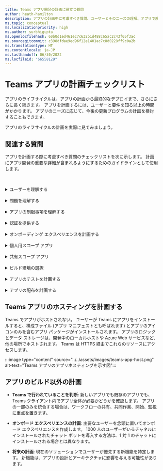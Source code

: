 ```yaml
---
title: Teams アプリ開発の計画に役立つ質問
author: heath-hamilton
description: アプリの計画中に考慮すべき質問、ユーザーとそのニーズの理解、アプリで解決される問題、ユーザー認証、オンボード エクスペリエンス。
ms.topic: conceptual
ms.localizationpriority: high
ms.author: surbhigupta
ms.openlocfilehash: 60b0d1ed461ec7c632b1d488c65ac2c43f05f3ac
ms.sourcegitcommit: c398dfdae9ed96f12e1401ac7c8d0228ff9c0a2b
ms.translationtype: HT
ms.contentlocale: ja-JP
ms.lasthandoff: 06/30/2022
ms.locfileid: "66558129"
---
```

# <a name="teams-app-planning-checklist"></a>Teams アプリの計画チェックリスト

アプリのライフサイクルは、アプリの計画から最終的なデプロイまで、さらにさらに長く続きます。 アプリを計画するには、ユーザーと要件を知る以上の時間がかかります。 アプリのニーズに応じて、今後の更新プログラムの計画を検討することもできます。

アプリのライフサイクルの計画を実際に見てみましょう。

## <a name="relevant-questions"></a>関連する質問

アプリを計画する際に考慮すべき質問のチェックリストを次に示します。 計画にアプリ開発の重要な詳細が含まれるようにするためのガイドラインとして使用します。

<br>
<br>
<details>
<summary>ユーザーを理解する</summary>

| # | 考慮する要因 |
| --- | --- |
| 1 | ユーザーは主にモバイル クライアントの現場担当者ですか? |
| 2 | 多くのゲスト ユーザーがアプリへのアクセスを必要とすることを期待していますか? |
| 3 | チームとチャネル、または主にグループ チャットを使用していますか? |
| 4 | プライマリ ユーザーは技術的にどの程度高度ですか? |
| 5 | 完全なオンボーディング エクスペリエンスが必要ですか? それともいくつかのポインターが必要な場合があります。 |

</details>
<br>
<details>
<summary>問題を理解する</summary>

| # | 考慮する要因 |
|--- | --- |
| 1 | ユーザーが使用する現在の状態システムの長所と短所は何ですか? |
| 2 | 対処したいユーザーが直面する問題は何ですか? |
| 3 | ユーザーが現在のプロセスの方法で気に入っている機能は何ですか? |

</details>
<br>
<details>
<summary>アプリの制限事項を理解する</summary>

| # | 考慮する要因 |
| --- | --- |
| 1 | 現在のアプリのバックエンド統合に関する課題は何ですか? |
| 2 | 社内またはサード パーティのバックエンド データを所有しているのは誰ですか? |
| 3 | アプリの機能に影響を与えるファイアウォールはありますか? |
| 4 | アプリの機能に必要なデータにアクセスするための API はありますか? |

</details>
<br>
<details>
<summary>認証を提供する</summary>

| # | 考慮する要因|
|--- | --- |
| 1 | ユーザーは自分のロールに基づいてデータのさまざまなビューにアクセスしますか? |
| 2 | 関与している PII はありますか? |
| 3 | 対話もユーザー ロールに基づいて行われますか? |
| 4 | 外部ユーザーはアプリにアクセスしますか? |

</details>
<br>
<details>
<summary>オンボーディング エクスペリエンスを計画する</summary>

| # | 考慮する要因 |
| --- | --- |
| 1 | ユーザーがチャネルでタブを初めて構成するとどうなりますか? |
| 2 | メッセージ拡張機能でカードを共有している場合は、詳細情報ページへの小さなリンクを追加して、アプリで他にできることをユーザーに紹介するのに役立ちますか? |
| 3 | ほとんどのユーザーが既にアプリの内容のコンテキストを持っているか、別のコンテキストで既にサービスを使用していることを期待していますか? |
| 4 | 事前の知識を持たないユーザーがアプリにアクセスすることがありますか? |

</details>
<br>
<details>
<summary>個人用スコープ アプリ</summary>

| # | 考慮する要因 |
| --- | --- |
| 1 | プライバシーやその他の理由でアプリとの 1 対 1 の対話が必要ですか? たとえば、休暇の残りやその他の個人情報を確認する場合などです。 |
| 2 | 共通の Teams を持っていない可能性のあるユーザー間でコラボレーションが行われる予定はありますか? たとえば、会社で予定されている組織全体のイベントを見つけるなどです。 |
| 3 | Teams アプリ エクスペリエンス全体でユーザーに送信する必要があるパーソナライズされた通知やメッセージはありますか? |

</details>
<br>
<details>
<summary>共有スコープ アプリ</summary>

| # | 考慮する要因 |
| --- | --- |
| 1 | アプリによって表示される情報は、タブで、またはボットを介して提供され、チームのほとんどのメンバーに関連し、有用ですか? たとえば、スクラム アプリなどです。 |
| 2 | アプリのコンテキストは、追加先のチームによって変わる可能性がありますか? たとえば、Planner のタスクはチームによって異なります。 |
| 3 | 共同作業が必要なペルソナのすべてのメンバーが 1 つのチームに属している可能性はありますか? たとえば、チケットで作業しているエージェントなどです。 |

</details>
<br>
<details>
<summary>ビルド環境の選択</summary>

提案: アプリのニーズに基づいて適切な環境を選択するのに役立つオプション。
</details>
<br>
<details>
<summary>アプリのテストを計画する</summary>

提案: アプリに最適なテスト環境を決定するのに役立つオプション。
</details>
<br>
<details>
<summary>アプリの配布を計画する</summary>

提案: 最適な配布モデルを決定するのに役立つオプション。

</details>

## <a name="plan-for-hosting-your-teams-app"></a>Teams アプリのホスティングを計画する

Teams でアプリがホストされない。 ユーザーが Teams にアプリをインストールすると、構成ファイル (アプリ マニフェストとも呼ばれます) とアプリのアイコンのみを含むアプリ パッケージがインストールされます。 アプリのロジックとデータ ストレージは、開発中のローカルホストや Azure Web サービスなど、他の場所でホストされます。 Teams は HTTPS 経由でこれらのリソースにアクセスします。

:::image type="content" source="../../assets/images/teams-app-host.png" alt-text="Teams アプリのアプリホスティングを示す図":::

## <a name="plan-beyond-app-building"></a>アプリのビルド以外の計画

- **Teams で行われていることを判断**: 新しいアプリでも既存のアプリでも、Teams クライアント内でアプリ全体が必要かどうかを確認します。 アプリの一部のみを統合する場合は、ワークフローの共有、共同作業、開始、監視に重点を置きます。

- **オンボード エクスペリエンスの計画**: 主要なユーザーを念頭に置いてオンボード エクスペリエンスを作成します。 1000 人のユーザーがいるチャネルにインストールされたチャット ボットを導入する方法は、1 対 1 のチャットにインストールされる場合とは異なります。

- **将来の計画**: 現在のソリューションでユーザーが優先する新機能を特定します。 新機能は、アプリの設計とアーキテクチャに影響を与える可能性があります。

